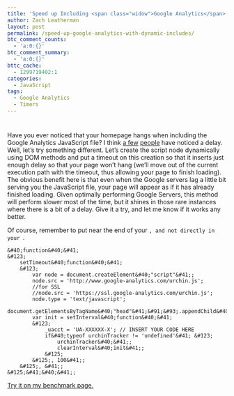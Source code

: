 ```yaml
---
title: 'Speed up Including <span class="widow">Google Analytics</span>'
author: Zach Leatherman
layout: post
permalink: /speed-up-google-analytics-with-dynamic-includes/
btc_comment_counts:
  - 'a:0:{}'
btc_comment_summary:
  - 'a:0:{}'
bttc_cache:
  - 1299719402:1
categories:
  - JavaScript
tags:
  - Google Analytics
  - Timers
---
```

# 

Have you ever noticed that your homepage hangs when including the Google Analytics JavaScript file? I think [a few][1] [people][2] have noticed a delay. Well, let’s try something different. Let’s create the script node dynamically using DOM methods and put a timeout on this creation so that it inserts just enough delay so that your page won’t hang (we’ll move out of the current execution path with the timeout, thus allowing your page to finish loading). The obvious benefit here is that even when the Google servers lag a little bit serving you the JavaScript file, your page will appear as if it has already finished loading. Given optimally performing Google Servers, this method will perform slower most of the time, but it shines in those rare instances where there is a bit of a delay. Give it a try, and let me know if it works any better.

 [1]: http://nutrun.com/weblog/does-google-analytics-make-your-pages-slow/
 [2]: http://resistmedia.net/blog/2007/10/02/get-rid-of-google-analytics/

Of course, remember to put near the end of your ``, and not directly in your ``.

    
    &#40;function&#40;&#41;
    &#123;
        setTimeout&#40;function&#40;&#41;
        &#123;
            var node = document.createElement&#40;"script"&#41;;
            node.src = 'http://www.google-analytics.com/urchin.js';
            //for SSL
            //node.src = 'https://ssl.google-analytics.com/urchin.js';
            node.type = 'text/javascript';
            document.getElementsByTagName&#40;"head"&#41;&#91;&#93;.appendChild&#40;node&#41;;
            var init = setInterval&#40;function&#40;&#41;
            &#123;
                _uacct = 'UA-XXXXXX-X'; // INSERT YOUR CODE HERE
                if&#40;typeof urchinTracker != 'undefined'&#41; &#123;
                    urchinTracker&#40;&#41;;
                    clearInterval&#40;init&#41;;
                &#125;
            &#125;, 100&#41;;
        &#125;, &#41;;
    &#125;&#41;&#40;&#41;;
    

[Try it on my benchmark page.][3]

 [3]: http://www.zachleat.com/Projects/googleAnalytics/